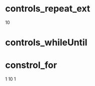 <category name="$1" colour="$2">
</category>

# controls_repeat_ext

<block type="controls_repeat_ext">
<value name="TIMES">
<shadow type="math_number">
<field name="NUM">10</field>
</shadow>
</value>
</block>

# controls_whileUntil

<block type="controls_whileUntil"/>

# constrol_for

<block type="controls_for">
<value name="FROM">
<shadow type="math_number">
<field name="NUM">1</field>
</shadow>
</value>
<value name="TO">
<shadow type="math_number">
<field name="NUM">10</field>
</shadow>
</value>
<value name="BY">
<shadow type="math_number">
<field name="NUM">1</field>
</shadow>
</value>
</block>

